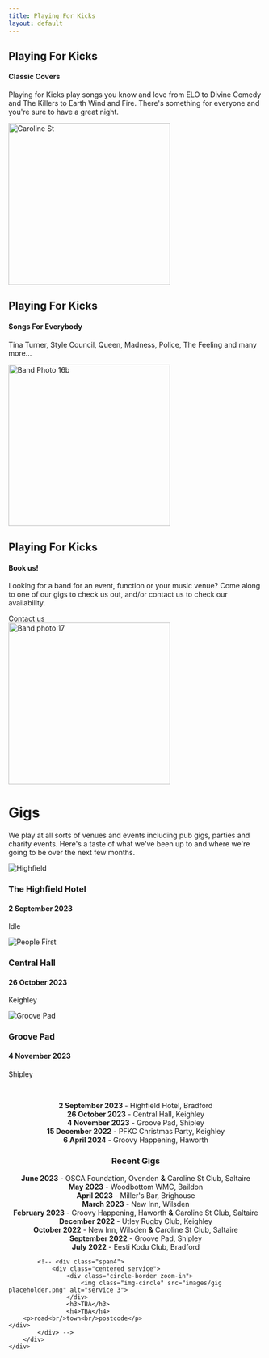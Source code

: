 ```yaml
---
title: Playing For Kicks
layout: default
---
```

	
						
<!-- Start home section -->
<div id="home">
	<!-- Start cSlider -->
	<div id="da-slider" class="da-slider">
		<div class="triangle"></div>
		<!-- mask elemet use for masking background image -->
		<div class="mask"></div>
		<!-- All slides centred in container element -->
		<div class="container">
			<!-- Start first slide -->
			<div class="da-slide">
				<h2 class="fittext2">Playing For Kicks</h2>
				<h4>Classic Covers</h4>
				<p>Playing for Kicks play songs you know and love from ELO to Divine Comedy and The Killers to Earth Wind and Fire. There's something for everyone and you're sure to have a great night.</p>
				<!-- <a href="#" class="da-link button">Read more</a> -->
				<div class="da-img">
					<img src="{{ site.baseurl }}/assets/images/PFK Band Pic 231.jpg" alt="Caroline St" width="320">
				</div>
			</div>
			<!-- End first slide -->
			<!-- Start second slide -->
			<div class="da-slide">
			<h2>Playing For Kicks</h2>
				<h4>Songs For Everybody</h4>
				<p>Tina Turner, Style Council, Queen, Madness, Police, The Feeling and many more...</p>
				<!-- <a href="#" class="da-link button">Read more</a> -->
				<div class="da-img">
					<img src="{{ site.baseurl }}/assets/images/Band pic16b.jpg" width="320" alt="Band Photo 16b">
				</div>
			</div>
			<!-- End second slide -->
			<!-- Start third slide -->
			<div class="da-slide">
				<h2>Playing For Kicks</h2>
				<h4>Book us!</h4>
				<p>Looking for a band for an event, function or your music venue? Come along to one of our
gigs to check us out, and/or contact us to check our availability.</p>
				<a href="#contact" class="da-link button">Contact us</a>
				<div class="da-img">
					<img src="{{ site.baseurl }}/assets/images/Band pic17.jpg" width="320" alt="Band photo 17">
				</div>
			</div>
			<!-- End third slide -->
			<!-- Start cSlide navigation arrows -->
			<div class="da-arrows">
				<span class="da-arrows-prev"></span>
				<span class="da-arrows-next"></span>
			</div>
			<!-- End cSlide navigation arrows -->
		</div>
	</div>
</div>
<!-- End home section -->

   

<!--  section start -->
<div class="section primary-section" id="gigs">
	<div class="container">
		<!-- Start title section -->
		<div class="title">
			<h1>Gigs</h1>
			<!-- Section's title goes here -->
			<p>We play at all sorts of venues and events including pub gigs, parties and charity events.  Here's a taste of what we've been up to and where we're going to be over the next few months.</p>
			<!--Simple description for section goes here. -->
		</div>
		<div class="row-fluid">
			<div class="span4">
				<div class="centered service">
					<div class="circle-border zoom-in">
					<img class="img-circle" src="{{ site.baseurl }}/assets/images/venues/highfield.jpg" alt="Highfield" />
					</div>
					<h3>The Highfield Hotel</h3>
					<h4>2 September 2023</h4>
					<p>Idle</p>
				</div>
			</div>
			<div class="span4">
				<div class="centered service">
					<div class="circle-border zoom-in">
					<img class="img-circle" src="{{ site.baseurl }}/assets/images/venues/PeopleFirst.jpg" alt="People First" />
					</div>
					<h3>Central Hall</h3>
					<h4>26 October 2023</h4>
					<p>Keighley</p>
				</div> 
			</div>
			<div class="span4">
				<div class="centered service">
					<div class="circle-border zoom-in">
					<img class="img-circle" src="{{ site.baseurl }}/assets/images/venues/GroovePad.jpg" alt="Groove Pad" />
					</div>
					<h3>Groove Pad</h3>
					<h4>4 November 2023</h4>
					<p>Shipley</p>
				</div>
			</div>
			<p>&nbsp;</p>
			<div style="text-align: center;" markdown="1">

  
**2 September 2023** - Highfield Hotel, Bradford  
**26 October 2023** - Central Hall, Keighley  
**4 November 2023** - Groove Pad, Shipley  
**15 December 2022** - PFKC Christmas Party, Keighley  
**6 April 2024** - Groovy Happening, Haworth  



### Recent Gigs
**June 2023** - OSCA Foundation, Ovenden **&amp;** Caroline St Club, Saltaire  
**May 2023** - Woodbottom WMC, Baildon  
**April 2023** - Miller's Bar, Brighouse  
**March 2023** - New Inn, Wilsden  
**February 2023** - Groovy Happening, Haworth **&amp;** Caroline St Club, Saltaire  
**December 2022** - Utley Rugby Club, Keighley  
**October 2022** - New Inn, Wilsden **&amp;** Caroline St Club, Saltaire   
**September 2022** - Groove Pad, Shipley  
**July 2022** - Eesti Kodu Club, Bradford  

</div>
			

			<!-- <div class="span4">
				<div class="centered service">
					<div class="circle-border zoom-in">
						<img class="img-circle" src="images/gig placeholder.png" alt="service 3">
					</div>
					<h3>TBA</h3>
					<h4>TBA</h4>
		<p>road<br/>town<br/>postcode</p>
	</div>
			</div> -->
		</div>
	</div>
</div>
<!-- Service section end -->
